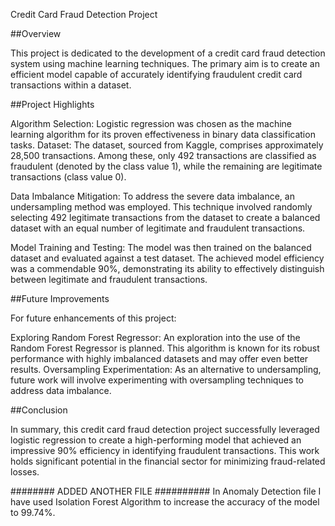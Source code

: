 Credit Card Fraud Detection Project

##Overview

This project is dedicated to the development of a credit card fraud detection system using machine learning techniques. The primary aim is to create an efficient model capable of accurately identifying fraudulent credit card transactions within a dataset.

##Project Highlights

Algorithm Selection: Logistic regression was chosen as the machine learning algorithm for its proven effectiveness in binary data classification tasks.
Dataset: The dataset, sourced from Kaggle, comprises approximately 28,500 transactions. Among these, only 492 transactions are classified as fraudulent (denoted by the class value 1), while the remaining are legitimate transactions (class value 0).

Data Imbalance Mitigation: To address the severe data imbalance, an undersampling method was employed. This technique involved randomly selecting 492 legitimate transactions from the dataset to create a balanced dataset with an equal number of legitimate and fraudulent transactions.

Model Training and Testing: The model was then trained on the balanced dataset and evaluated against a test dataset. The achieved model efficiency was a commendable 90%, demonstrating its ability to effectively distinguish between legitimate and fraudulent transactions.

##Future Improvements

For future enhancements of this project:

Exploring Random Forest Regressor: An exploration into the use of the Random Forest Regressor is planned. This algorithm is known for its robust performance with highly imbalanced datasets and may offer even better results.
Oversampling Experimentation: As an alternative to undersampling, future work will involve experimenting with oversampling techniques to address data imbalance.

##Conclusion

In summary, this credit card fraud detection project successfully leveraged logistic regression to create a high-performing model that achieved an impressive 90% efficiency in identifying fraudulent transactions. This work holds significant potential in the financial sector for minimizing fraud-related losses.


########    ADDED ANOTHER FILE     ##########
In Anomaly Detection file I have used Isolation Forest Algorithm to increase the accuracy of the model to 99.74%.
